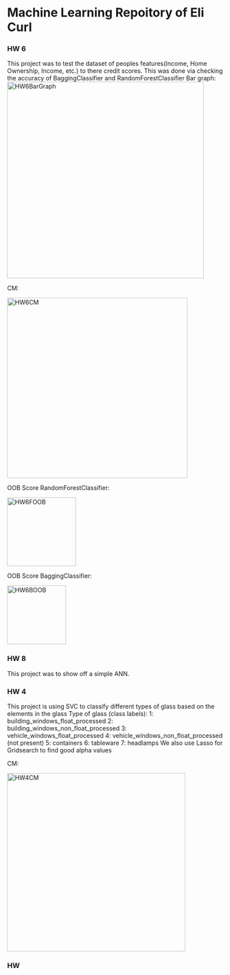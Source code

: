 # Machine Learning Repoitory of Eli Curl

### HW 6
This project was to test the dataset of peoples features(Income, Home Ownership, Income, etc.) to there credit scores.
This was done via checking the accuracy of BaggingClassifier and RandomForestClassifier
Bar graph:
<img width="458" alt="HW6BarGraph" src="https://github.com/user-attachments/assets/370b4a90-cb64-46ef-9d03-75f3a06206d7" />

CM:

<img width="420" alt="HW6CM" src="https://github.com/user-attachments/assets/471392c3-b040-44e4-a4df-6a11ecc0a9cf" />

OOB Score RandomForestClassifier:

<img width="160" alt="HW6FOOB" src="https://github.com/user-attachments/assets/b06329ed-647b-4342-a278-d06d9c76d99c" />

OOB Score BaggingClassifier:

<img width="137" alt="HW6BOOB" src="https://github.com/user-attachments/assets/42b1389c-a85b-47b4-a7f3-48a496ad8669" />


### HW 8
This project was to show off a simple ANN.

### HW 4
This project is using SVC to classify different types of glass based on the elements in the glass
Type of glass (class labels):
1: building_windows_float_processed
2: building_windows_non_float_processed
3: vehicle_windows_float_processed
4: vehicle_windows_non_float_processed (not present)
5: containers
6: tableware
7: headlamps
We also use Lasso for Gridsearch to find good alpha values

CM:

<img width="415" alt="HW4CM" src="https://github.com/user-attachments/assets/392e99f2-0ab2-46f7-9bff-1b12352a84a9" />

### HW
